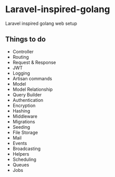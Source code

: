 # Laravel-inspired-golang
Laravel inspired golang web setup

## Things to do

- Controller
- Routing
- Request & Response
- JWT
- Logging
- Artisan commands
- Model
- Model Relationship
- Query Builder
- Authentication
- Encryption
- Hashing
- Middleware
- Migrations
- Seeding
- File Storage
- Mail
- Events
- Broadcasting
- Helpers
- Scheduling
- Queues
- Jobs
